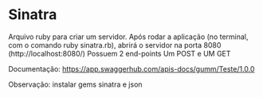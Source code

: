 # Sinatra

Arquivo ruby para criar um servidor. 
Após rodar a aplicação (no terminal, com o comando ruby sinatra.rb), abrirá o servidor na porta 8080 (http://localhost:8080/)
Possuem 2 end-points
Um POST e UM GET

Documentação: https://app.swaggerhub.com/apis-docs/gumm/Teste/1.0.0

Observação: instalar gems sinatra e json
